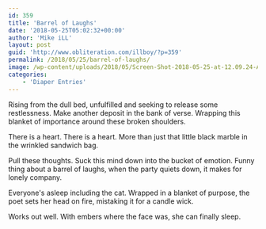 ```yaml
---
id: 359
title: 'Barrel of Laughs'
date: '2018-05-25T05:02:32+00:00'
author: 'Mike iLL'
layout: post
guid: 'http://www.obliteration.com/illboy/?p=359'
permalink: /2018/05/25/barrel-of-laughs/
image: /wp-content/uploads/2018/05/Screen-Shot-2018-05-25-at-12.09.24-AM-604x270.png
categories:
    - 'Diaper Entries'
---
```


Rising from the dull bed, unfulfilled and seeking to release some restlessness. Make another deposit in the bank of verse. Wrapping this blanket of importance around these broken shoulders.

There is a heart. There is a heart. More than just that little black marble in the wrinkled sandwich bag.

Pull these thoughts. Suck this mind down into the bucket of emotion. Funny thing about a barrel of laughs, when the party quiets down, it makes for lonely company.

Everyone's asleep including the cat. Wrapped in a blanket of purpose, the poet sets her head on fire, mistaking it for a candle wick.

Works out well. With embers where the face was, she can finally sleep.